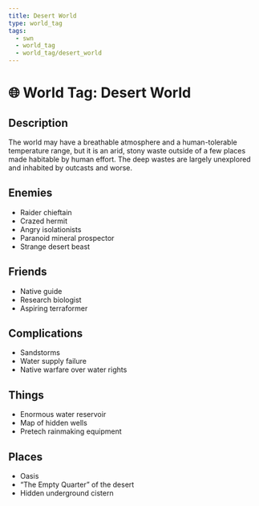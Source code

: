 ```yaml
---
title: Desert World
type: world_tag
tags:
  - swn
  - world_tag
  - world_tag/desert_world
---
```

# 🌐 World Tag: Desert World

## Description
The world may have a breathable atmosphere and a human-tolerable temperature range, but it is an arid, stony waste outside of a few places made habitable by human effort. The deep wastes are largely unexplored and inhabited by outcasts and worse.
## Enemies
- Raider chieftain
- Crazed hermit
- Angry isolationists
- Paranoid mineral prospector
- Strange desert beast

## Friends
- Native guide
- Research biologist
- Aspiring terraformer

## Complications
- Sandstorms
- Water supply failure
- Native warfare over water rights

## Things
- Enormous water reservoir
- Map of hidden wells
- Pretech rainmaking equipment

## Places
- Oasis
- “The Empty Quarter” of the desert
- Hidden underground cistern

